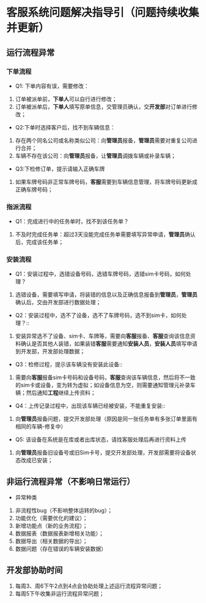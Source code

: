 # 客服系统问题解决指导引（问题持续收集并更新）

## 运行流程异常

### 下单流程

- Q1: 下单内容有误，需要修改：
1. 订单被派单前，**下单人**可以自行进行修改；
2. 订单被派单后，**下单人**填写原单信息，交管理员确认，交**开发部**对订单进行修改；
- Q2:下单时选择客户后，找不到车辆信息：
1. 存在两个同名公司或名称类似公司：向**管理员**报备，**管理员**需要对重复公司进行合并；
2. 车辆不存在该公司：向**管理员**报备，让**管理员**调拨车辆或补录车辆；
- Q3:下检修订单，提示请输入正确车牌
1. 如果车牌号码非正常车牌号码，**客服**需要到车辆信息管理，将车牌号码更新成正确车牌号码；

### 指派流程

- Q1：完成进行中的任务单时，找不到该任务单？
1. 不及时完成任务单：超过3天没能完成任务单需要填写异常申请，**管理员**确认后，完成该任务单；
	
### 安装流程

- Q1：安装过程中，选错设备号码，选错车牌号码，选错sim卡号码，如何处理？
1. 选错设备，需要填写申请，将装错的信息以及正确信息报备到**管理员**，**管理员**确认后，交由开发部进行数据处理；
- Q2：安装过程中，选不了设备，选不了车牌号码，选不到sim卡，如何处理？::
1. 安装异常选不了设备、sim卡、车牌等，需要向**客服**报备、**客服**查询该信息资料确认是否其他人装错，如果装错**客服**需要通知**安装人员**，**安装人员**填写申请到开发部，开发部处理数据；
- Q3：检修过程，提示该车辆没有安装此设备::
1. 需要向**客服**报备sim卡号码和设备号码，**客服**查询该车辆信息，然后将不一致的sim卡或设备，变为转为虚拟；如设备信息为空，则需要通知管理元补录车辆；然后通知**工程**继续上传资料；
- Q4：上传记录过程中，出现该车辆已经被安装，不能重复安装::
1. 向**管理员**报备问题，提交开发部处理（原因是同一张任务单有多张订单里面有相同的车辆-修复中）
- Q5: 该设备在系统是在库或者出库状态，请找客服处理后再进行资料上传
1. 向**管理员**报备旧设备号或旧Sim卡号，提交开发部处理，开发部需要将设备状态改成已安装；

## 非运行流程异常（不影响日常运行）

- 异常种类
1. 非流程性bug（不影响整体运转的bug）；
2. 功能优化（需要优化的建议）；
3. 新增功能点（新的业务流程）；
4. 数据报表（数据报表新增相关功能）；
5. 数据导出（相关数据的导出）；
6. 数据问题（存在错误的车辆安装数据）

## 开发部协助时间

1. 每周3、周6下午2点到4点会协助处理上述运行流程异常问题；
2. 每周5下午收集非运行流程异常问题；
